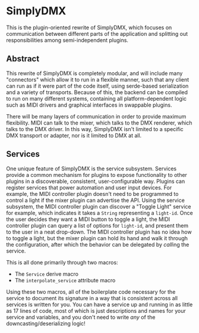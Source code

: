 # SimplyDMX

This is the plugin-oriented rewrite of SimplyDMX, which focuses on communication between different parts of
the application and splitting out responsibilities among semi-independent plugins.

## Abstract

This rewrite of SimplyDMX is completely modular, and will include many "connectors" which allow it to run in
a flexible manner, such that any client can run as if it were part of the code itself, using serde-based
serialization and a variety of transports. Because of this, the backend can be compiled to run on many different
systems, containing all platform-dependent logic such as MIDI drivers and graphical interfaces in swappable
plugins.

There will be many layers of communication in order to provide maximum flexibility. MIDI can talk to the mixer,
which talks to the DMX renderer, which talks to the DMX driver. In this way, SimplyDMX isn't limited to a
specific DMX transport or adapter, nor is it limited to DMX at all.

## Services

One unique feature of SimplyDMX is the service subsystem. Services provide a common mechanism for plugins to
expose functionality to other plugins in a discoverable, consistent, user-configurable way. Plugins can register
services that power automation and user input devices. For example, the MIDI controller plugin doesn't need to
be programmed to control a light if the mixer plugin can advertise the API. Using the service subsystem, the
MIDI controller plugin can discover a "Toggle Light" service for example, which indicates it takes a `String`
representing a `light-id`. Once the user decides they want a MIDI button to toggle a light, the MIDI controller
plugin can query a list of options for `light-id`, and present them to the user in a neat drop-down. The MIDI
controller plugin has no idea how to toggle a light, but the mixer plugin can hold its hand and walk it through
the configuration, after which the behavior can be delegated by *call*ing the service.

This is all done primarily through two macros:
* The `Service` derive macro
* The `interpolate_service` attribute macro

Using these two macros, all of the boilerplate code necessary for the service to document its signature in a
way that is consistent across all services is written for you. You can have a service up and running in as little
as 17 lines of code, most of which is just descriptions and names for your service and variables, and you don't
need to write *any* of the downcasting/deserializing logic!